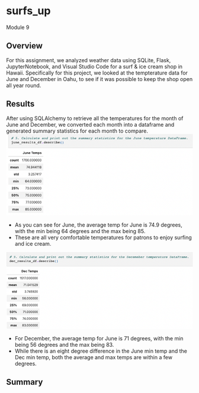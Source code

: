 # surfs_up
Module 9
## Overview
For this assignment, we analyzed weather data using SQLite, Flask, JupyterNotebook, and Visual Studio Code for a surf & ice cream shop in Hawaii. Specifically for this project, we looked at the tempterature data for June and December in Oahu, to see if it was possible to keep the shop open all year round. 

## Results
After using SQLAlchemy to retrieve all the temperatures for the month of June and December, we converted each month into a dataframe and generated summary statistics for each month to compare. 
![image](https://github.com/aisligrace/surfs_up/blob/main/Screen%20Shot%202022-03-05%20at%201.49.22%20PM.png)

* As you can see for June, the average temp for June is 74.9 degrees, with the min being 64 degrees and the max being 85. 
* These are all very comfortable temperatures for patrons to enjoy surfing and ice cream. 

![image](https://github.com/aisligrace/surfs_up/blob/main/Screen%20Shot%202022-03-05%20at%201.49.37%20PM.png)

* For December, the average temp for June is 71 degrees, with the min being 56 degrees and the max being 83. 
* While there is an eight degree difference in the June min temp and the Dec min temp, both the average and max temps are within a few degrees.

## Summary

